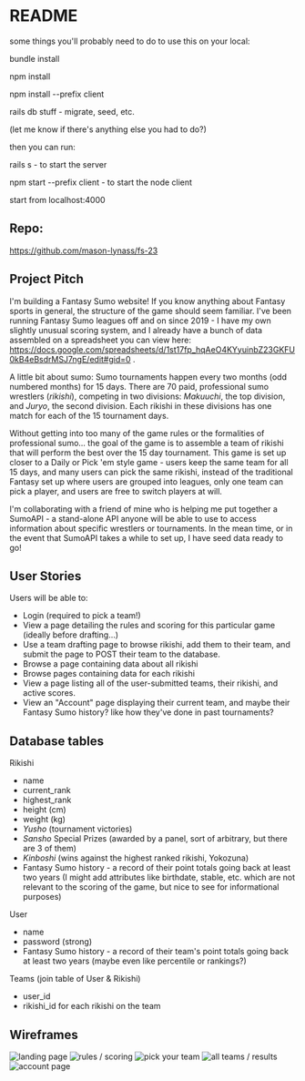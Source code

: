 # README

some things you'll probably need to do to use this on your local:

bundle install

npm install

npm install --prefix client

rails db stuff - migrate, seed, etc.

(let me know if there's anything else you had to do?)



then you can run:

rails s - to start the server

npm start --prefix client - to start the node client



start from localhost:4000

## Repo:

https://github.com/mason-lynass/fs-23

## Project Pitch

I'm building a Fantasy Sumo website! If you know anything about Fantasy sports in general, the structure of the game should seem familiar. I've been running Fantasy Sumo leagues off and on since 2019 - I have my own slightly unusual scoring system, and I already have a bunch of data assembled on a spreadsheet you can view here: https://docs.google.com/spreadsheets/d/1st17fp_hqAeO4KYyuinbZ23GKFU0kB4eBsdrMSJ7ngE/edit#gid=0 .

A little bit about sumo:
Sumo tournaments happen every two months (odd numbered months) for 15 days. There are 70 paid, professional sumo wrestlers (*rikishi*), competing in two divisions: *Makuuchi*, the top division, and *Juryo*, the second division. Each rikishi in these divisions has one match for each of the 15 tournament days.

Without getting into too many of the game rules or the formalities of professional sumo... the goal of the game is to assemble a team of rikishi that will perform the best over the 15 day tournament. This game is set up closer to a Daily or Pick 'em style game - users keep the same team for all 15 days, and many users can pick the same rikishi, instead of the traditional Fantasy set up where users are grouped into leagues, only one team can pick a player, and users are free to switch players at will.

I'm collaborating with a friend of mine who is helping me put together a SumoAPI - a stand-alone API anyone will be able to use to access information about specific wrestlers or tournaments. In the mean time, or in the event that SumoAPI takes a while to set up, I have seed data ready to go!


## User Stories

Users will be able to:
- Login (required to pick a team!)
- View a page detailing the rules and scoring for this particular game (ideally before drafting...)
- Use a team drafting page to browse rikishi, add them to their team, and submit the page to POST their team to the database.
- Browse a page containing data about all rikishi
- Browse pages containing data for each rikishi
- View a page listing all of the user-submitted teams, their rikishi, and active scores.
- View an "Account" page displaying their current team, and maybe their Fantasy Sumo history? like how they've done in past tournaments?

## Database tables

Rikishi
- name
- current_rank
- highest_rank
- height (cm)
- weight (kg)
- *Yusho* (tournament victories)
- *Sansho* Special Prizes (awarded by a panel, sort of arbitrary, but there are 3 of them)
- *Kinboshi* (wins against the highest ranked rikishi, Yokozuna)
- Fantasy Sumo history - a record of their point totals going back at least two years
(I might add attributes like birthdate, stable, etc. which are not relevant to the scoring of the game, but nice to see for informational purposes)

User
- name
- password (strong)
- Fantasy Sumo history - a record of their team's point totals going back at least two years (maybe even like percentile or rankings?)

Teams (join table of User & Rikishi)
- user_id
- rikishi_id for each rikishi on the team

## Wireframes

![landing page](wireframes-for-readme/Screen%20Shot%202022-12-12%20at%202.24.48%20PM.png)
![rules / scoring](wireframes-for-readme/Screen%20Shot%202022-12-12%20at%202.28.23%20PM.png)
![pick your team](wireframes-for-readme/Screen%20Shot%202022-12-12%20at%202.37.30%20PM.png)
![all teams / results](wireframes-for-readme/Screen%20Shot%202022-12-12%20at%202.45.04%20PM.png)
![account page](wireframes-for-readme/Screen%20Shot%202022-12-12%20at%202.48.14%20PM.png)
